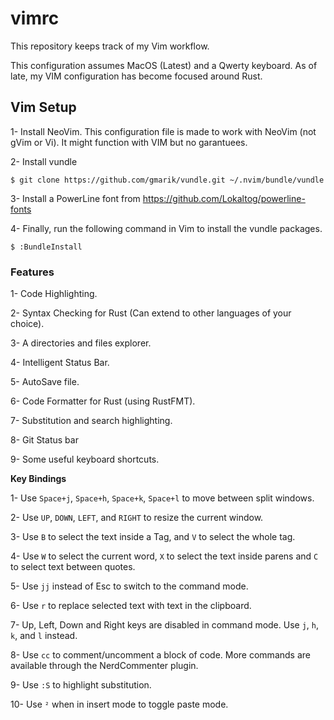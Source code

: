vimrc
=====

This repository keeps track of my Vim workflow.

This configuration assumes MacOS (Latest) and a Qwerty keyboard. As of late, my VIM configuration has become focused around Rust.

## Vim Setup

1- Install NeoVim. This configuration file is made to work with NeoVim (not gVim or Vi). It might function with VIM but no garantuees.

2- Install vundle

```
$ git clone https://github.com/gmarik/vundle.git ~/.nvim/bundle/vundle
```

3- Install a PowerLine font from https://github.com/Lokaltog/powerline-fonts

4- Finally, run the following command in Vim to install the vundle packages.

```
$ :BundleInstall
```

### Features

1- Code Highlighting.

2- Syntax Checking for Rust (Can extend to other languages of your choice).

3- A directories and files explorer.

4- Intelligent Status Bar.

5- AutoSave file.

6- Code Formatter for Rust (using RustFMT).

7- Substitution and search highlighting.

8- Git Status bar

9- Some useful keyboard shortcuts.


**Key Bindings**

1- Use `Space+j`, `Space+h`, `Space+k`, `Space+l` to move between split windows.

2- Use `UP`, `DOWN`, `LEFT`, and `RIGHT` to resize the current window.

3- Use `B` to select the text inside a Tag, and `V` to select the whole tag.

4- Use `W` to select the current word, `X` to select the text inside parens and `C` to select text between quotes.

5- Use `jj` instead of Esc to switch to the command mode.

6- Use `r` to replace selected text with text in the clipboard.

7- Up, Left, Down and Right keys are disabled in command mode. Use `j`, `h`, `k`, and `l` instead.

8- Use `cc` to comment/uncomment a block of code. More commands are available through the NerdCommenter plugin.

9- Use `:S` to highlight substitution.

10- Use `²` when in insert mode to toggle paste mode.
